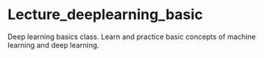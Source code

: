 # Lecture_deeplearning_basic
Deep learning basics class. Learn and practice basic concepts of machine learning and deep learning.
